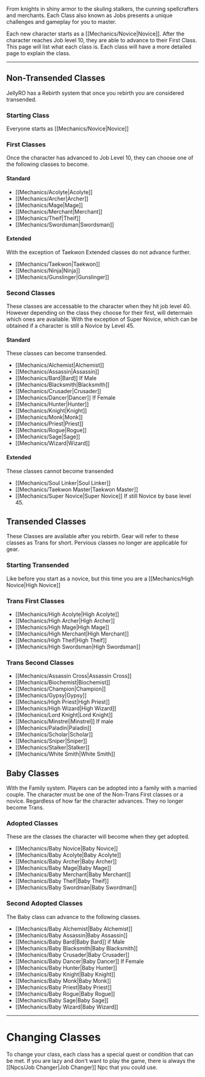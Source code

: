 From knights in shiny armor to the skuling stalkers, the cunning spellcrafters and merchants. Each Class also known as Jobs presents a unique challenges and gameplay for you to master. 

Each new character starts as a [[Mechanics/Novice|Novice]]. 
After the character reaches Job level 10, they are able to advance to their First Class. This page will list what each class is. Each class will have a more detailed page to explain the class.


---

## Non-Transended Classes
JellyRO has a Rebirth system that once you rebirth you are considered transended.

### Starting Class

Everyone starts as [[Mechanics/Novice|Novice]] 

### First Classes
Once the character has advanced to Job Level 10, they can choose one of the following classes to become. 

#### Standard

* [[Mechanics/Acolyte|Acolyte]] 
* [[Mechanics/Archer|Archer]] 
* [[Mechanics/Mage|Mage]]
* [[Mechanics/Merchant|Merchant]]
* [[Mechanics/Theif|Theif]] 
* [[Mechanics/Swordsman|Swordsman]]

#### Extended
With the exception of Taekwon Extended classes do not advance further.
* [[Mechanics/Taekwon|Taekwon]]
* [[Mechanics/Ninja|Ninja]]
* [[Mechanics/Gunslinger|Gunslinger]]


### Second Classes
These classes are accessable to the character when they hit job level 40. However depending on the class they choose for their first, will determain which ones are available. With the exception of Super Novice, which can be obtained if a character is still a Novice by Level 45. 

#### Standard

These classes can become transended. 

* [[Mechanics/Alchemist|Alchemist]]
* [[Mechanics/Assassin|Assassin]]
* [[Mechanics/Bard|Bard]] If Male
* [[Mechanics/Blacksmith|Blacksmith]]
* [[Mechanics/Crusader|Crusader]]
* [[Mechanics/Dancer|Dancer]] If Female
* [[Mechanics/Hunter|Hunter]]
* [[Mechanics/Knight|Knight]]
* [[Mechanics/Monk|Monk]]
* [[Mechanics/Priest|Priest]]
* [[Mechanics/Rogue|Rogue]]
* [[Mechanics/Sage|Sage]]
* [[Mechanics/Wizard|Wizard]]

#### Extended

These classes cannot become transended

* [[Mechanics/Soul Linker|Soul Linker]]
* [[Mechanics/Taekwon Master|Taekwon Master]]
* [[Mechanics/Super Novice|Super Novice]] If still Novice by base level 45.

## Transended Classes
These Classes are available after you rebirth. Gear will refer to these classes as Trans for short. Pervious classes no longer are applicable for gear. 

### Starting Transended
Like before you start as a novice, but this time you are a [[Mechanics/High Novice|High Novice]]

### Trans First Classes

* [[Mechanics/High Acolyte|High Acolyte]] 
* [[Mechanics/High Archer|High Archer]] 
* [[Mechanics/High Mage|High Mage]]
* [[Mechanics/High Merchant|High Merchant]]
* [[Mechanics/High Theif|High Theif]] 
* [[Mechanics/High Swordsman|High Swordsman]]

### Trans Second Classes
* [[Mechanics/Assassin Cross|Assassin Cross]]
* [[Mechanics/Biochemist|Biochemist]]
* [[Mechanics/Champion|Champion]]
* [[Mechanics/Gypsy|Gypsy]]
* [[Mechanics/High Priest|High Priest]]
* [[Mechanics/High Wizard|High Wizard]] 
* [[Mechanics/Lord Knight|Lord Knight]]
* [[Mechanics/Minstrel|Minstrel]] If male
* [[Mechanics/Paladin|Paladin]]
* [[Mechanics/Scholar|Scholar]] 
* [[Mechanics/Sniper|Sniper]]
* [[Mechanics/Stalker|Stalker]]
* [[Mechanics/White Smith|White Smith]]


## Baby Classes
With the Family system. Players can be adopted into a family with a married couple. The character must be one of the Non-Trans First classes or a novice.  Regardless of how far the character advances. They no longer become Trans. 

### Adopted Classes
These are the classes the character will become when they get adopted.

* [[Mechanics/Baby Novice|Baby Novice]]
* [[Mechanics/Baby Acolyte|Baby Acolyte]]
* [[Mechanics/Baby Archer|Baby Archer]]
* [[Mechanics/Baby Mage|Baby Mage]]
* [[Mechanics/Baby Merchant|Baby Merchant]]
* [[Mechanics/Baby Theif|Baby Theif]]
* [[Mechanics/Baby Swordman|Baby Swordman]]

### Second Adopted Classes
The Baby class can advance to the following classes.

* [[Mechanics/Baby Alchemist|Baby Alchemist]]
* [[Mechanics/Baby Assassin|Baby Assassin]]
* [[Mechanics/Baby Bard|Baby Bard]] if Male
* [[Mechanics/Baby Blacksmith|Baby Blacksmith]]
* [[Mechanics/Baby Crusader|Baby Crusader]]
* [[Mechanics/Baby Dancer|Baby Dancer]] If Female
* [[Mechanics/Baby Hunter|Baby Hunter]]
* [[Mechanics/Baby Knight|Baby Knight]]
* [[Mechanics/Baby Monk|Baby Monk]]
* [[Mechanics/Baby Priest|Baby Priest]]
* [[Mechanics/Baby Rogue|Baby Rogue]]
* [[Mechanics/Baby Sage|Baby Sage]]
* [[Mechanics/Baby Wizard|Baby Wizard]]

---

# Changing Classes

To change your class, each class has a special quest or condition that can be met. If you are lazy and don't want to play the game, there is always the [[Npcs/Job Changer|Job Changer]] Npc that you could use.  

